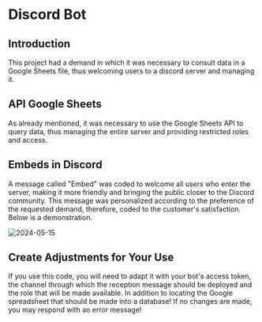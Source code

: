 # Discord Bot #

## Introduction ##
This project had a demand in which it was necessary to consult data in a Google Sheets file, thus welcoming users to a discord server and managing it.

## API Google Sheets ##
As already mentioned, it was necessary to use the Google Sheets API to query data, thus managing the entire server and providing restricted roles and access.

## Embeds in Discord ##
A message called "Embed" was coded to welcome all users who enter the server, making it more friendly and bringing the public closer to the Discord community. This message was personalized according to the preference of the requested demand, therefore, coded to the customer's satisfaction. Below is a demonstration.

![2024-05-15](https://github.com/Victor-Watanabe/BotDiscord/assets/153777940/3719e1a7-e1ba-4572-bf93-401d94ce314f)

## Create Adjustments for Your Use #

If you use this code, you will need to adapt it with your bot's access token, the channel through which the reception message should be deployed and the role that will be made available. In addition to locating the Google spreadsheet that should be made into a database! If no changes are made, you may respond with an error message!
